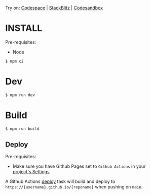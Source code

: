 Try on: [Codespace](https://github.com/codespaces/new?template_repository=abernier%2Ftpl-react-three-simple) | [StackBlitz](https://stackblitz.com/github/abernier/tpl-react-three-simple) | [Codesandbox](https://codesandbox.io/s/github/abernier/tpl-react-three-simple)

# INSTALL

Pre-requisites:

- Node

```sh
$ npm ci
```

# Dev

```sh
$ npm run dev
```

# Build

```sh
$ npm run build
```

## Deploy

Pre-requisites:

- Make sure you have Github Pages set to `Github Actions` in your [project's Settings](/../../settings/pages)

A Github Actions [deploy](.github/workflows/deploy.yml) task will build and deploy to `https://{username}.github.io/{reponame}` when pushing on `main`.
